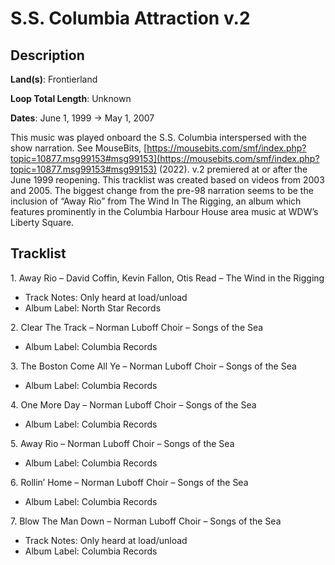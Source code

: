 # S.S. Columbia Attraction v.2

## Description

**Land(s)**: Frontierland

**Loop Total Length**: Unknown

**Dates**: June 1, 1999 → May 1, 2007

This music was played onboard the S.S. Columbia interspersed with the show narration. See MouseBits, [https://mousebits.com/smf/index.php?topic=10877.msg99153#msg99153](https://mousebits.com/smf/index.php?topic=10877.msg99153#msg99153) (2022). v.2 premiered at or after the June 1999 reopening. This tracklist was created based on videos from 2003 and 2005. The biggest change from the pre-98 narration seems to be the inclusion of “Away Rio” from The Wind In The Rigging, an album which features prominently in the Columbia Harbour House area music at WDW’s Liberty Square.

## Tracklist

1\. Away Rio – David Coffin, Kevin Fallon, Otis Read – The Wind in the Rigging

- Track Notes: Only heard at load/unload
- Album Label: North Star Records

2\. Clear The Track – Norman Luboff Choir – Songs of the Sea

- Album Label: Columbia Records

3\. The Boston Come All Ye – Norman Luboff Choir – Songs of the Sea

- Album Label: Columbia Records

4\. One More Day – Norman Luboff Choir – Songs of the Sea

- Album Label: Columbia Records

5\. Away Rio – Norman Luboff Choir – Songs of the Sea

- Album Label: Columbia Records

6\. Rollin’ Home – Norman Luboff Choir – Songs of the Sea

- Album Label: Columbia Records

7\. Blow The Man Down – Norman Luboff Choir – Songs of the Sea

- Track Notes: Only heard at load/unload
- Album Label: Columbia Records
